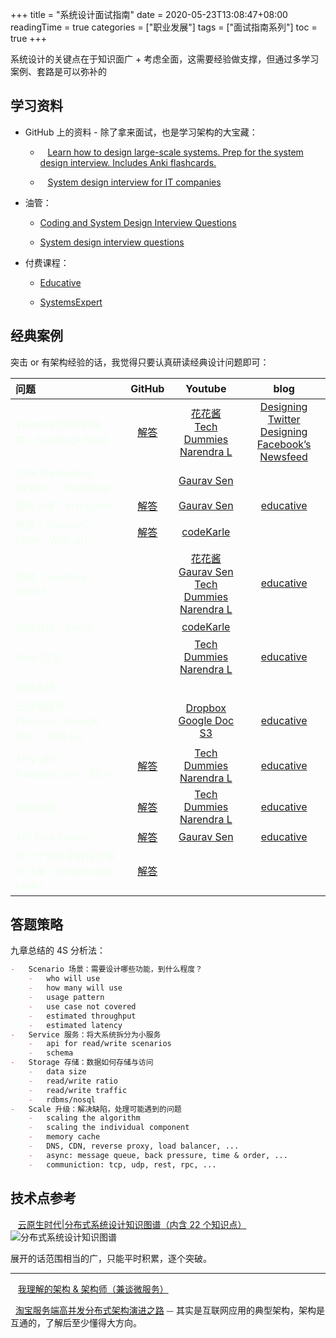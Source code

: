 +++
title = "系统设计面试指南"
date = 2020-05-23T13:08:47+08:00
readingTime = true
categories = ["职业发展"]
tags = ["面试指南系列"]
toc = true
+++

系统设计的关键点在于知识面广 + 考虑全面，这需要经验做支撑，但通过多学习案例、套路是可以弥补的

<!--more-->

## 学习资料

-   GitHub 上的资料 - 除了拿来面试，也是学习架构的大宝藏：

    -   <i class="fas fa-external-link-alt"></i>&nbsp;&nbsp; [Learn how to design large-scale systems. Prep for the system design interview. Includes Anki flashcards.](https://github.com/donnemartin/system-design-primer/blob/master/README-zh-Hans.md)

    -   <i class="fas fa-external-link-alt"></i>&nbsp;&nbsp; [System design interview for IT companies](https://github.com/checkcheckzz/system-design-interview)

-   油管：

    -   [Coding and System Design Interview Questions](https://www.youtube.com/playlist?list=PLA8lYuzFlBqAy6dkZHj5VxUAaqr4vwrka)

    -   [System design interview questions](https://www.youtube.com/playlist?list=PLrmLmBdmIlps7GJJWW9I7N0P0rB0C3eY2)

-   付费课程：

    -   [Educative](https://www.educative.io/path/scalability-system-design)

    -   [SystemsExpert](https://www.algoexpert.io/systems/product)

## 经典案例

突击 or 有架构经验的话，我觉得只要认真研读经典设计问题即可：

| 问题                                                                           |                                         <i class="fas fa-external-link-alt"></i> GitHub                                          |                                                                                                                           <i class="fas fa-external-link-alt"></i> Youtube                                                                                                                            |                                                                                         <i class="fas fa-external-link-alt"></i> blog                                                                                         |
| :----------------------------------------------------------------------------- | :------------------------------------------------------------------------------------------------------------------------------: | :---------------------------------------------------------------------------------------------------------------------------------------------------------------------------------------------------------------------------------------------------------------------------------------------------: | :---------------------------------------------------------------------------------------------------------------------------------------------------------------------------------------------------------------------------: |
| <font color="honeydew">Twitter 时间线和搜索，Facebook feed</font>              |        [解答](https://github.com/donnemartin/system-design-primer/blob/master/solutions/system_design/twitter/README.md)         |                                                        [花花酱](https://www.youtube.com/watch?v=PMCdWr6ejpw&list=PLLuMmzMTgVK4RuSJjXUxjeUt3-vSyA1Or&index=2&t=86s)<br/>[Tech Dummies Narendra L](https://www.youtube.com/watch?v=wYk0xPP_P_8)                                                         | [Designing Twitter](https://www.educative.io/courses/grokking-the-system-design-interview/m2G48X18NDO)<br/>[Designing Facebook’s Newsfeed](https://www.educative.io/courses/grokking-the-system-design-interview/gxpWJ3ZKYwl) |
| <font color="honeydew">Chat Messaging System：WhatsApp</font>                  |                                                                                                                                  |                                                                                                                       [Gaurav Sen](https://www.youtube.com/watch?v=vvhC64hQZMk)                                                                                                                       |                                                                                                                                                                                                                               |
| <font color="honeydew">图片分享：Instagram</font>                              |                    [解答](https://www.educative.io/courses/grokking-the-system-design-interview/m2yDVZnQ8lG)                     |                                                                                                                       [Gaurav Sen](https://www.youtube.com/watch?v=QmX2NPkJTKg)                                                                                                                       |                                                                [educative](https://www.educative.io/courses/grokking-the-system-design-interview/m2yDVZnQ8lG)                                                                 |
| <font color="honeydew">电商：Amazon，eBay，Walmart</font>                      |      [解答](https://github.com/donnemartin/system-design-primer/blob/master/solutions/system_design/scaling_aws/README.md)       |                                                                                                                       [codeKarle](https://www.youtube.com/watch?v=EpASu_1dUdE)                                                                                                                        |                                                                                                                                                                                                                               |
| <font color="honeydew">视频：YouTube，Netflix</font>                           |                                                                                                                                  | [花花酱](https://www.youtube.com/watch?v=mp-OSK6jm1c&list=PLLuMmzMTgVK4RuSJjXUxjeUt3-vSyA1Or&index=3&t=27s)<br/> [Gaurav Sen](https://www.youtube.com/watch?v=vvhC64hQZMk)<br/>[Tech Dummies Narendra L](https://www.youtube.com/watch?v=psQzyFfsUGU&list=PLkQkbY7JNJuBoTemzQfjym0sqbOHt5fnV&index=5) |                                                                [educative](https://www.educative.io/courses/grokking-the-system-design-interview/xV26VjZ7yMl)                                                                 |
| <font color="honeydew">视频会议：Zoom</font>                                   |                                                                                                                                  |                                                                                                                       [codeKarle](https://www.youtube.com/watch?v=G32ThJakeHk)                                                                                                                        |                                                                                                                                                                                                                               |
| <font color="honeydew">Uber 后台</font>                                        |                                                                                                                                  |                                                                                                                [Tech Dummies Narendra L](https://www.youtube.com/watch?v=umWABit-wbk)                                                                                                                 |                                                                [educative](https://www.educative.io/courses/grokking-the-system-design-interview/YQVkjp548NM)                                                                 |
| <font color="honeydew">秒杀系统</font>                                         |                                                                                                                                  |                                                                                                                                                                                                                                                                                                       |                                                                                                                                                                                                                               |
| <font color="honeydew">云存储服务：Dropbox，Google Doc，AWS S3</font>          |                                                                                                                                  |                                                              [Dropbox](https://www.youtube.com/watch?v=U0xTu6E2CT8)<br/>[Google Doc](https://www.youtube.com/watch?v=2auwirNBvGg)<br/>[S3](https://www.youtube.com/watch?v=UmWtcgC96X8)                                                               |                                                                [educative](https://www.educative.io/courses/grokking-the-system-design-interview/m22Gymjp4mG)                                                                 |
| <font color="honeydew">Tiny URL：Pastebin.com，Bit.ly</font>                   | [解答](https://github.com/donnemartin/system-design-primer/blob/master/solutions/system_design/pastebin/README-zh-Hans.md) <br/> |                                                                                                                [Tech Dummies Narendra L](https://www.youtube.com/watch?v=JQDHz72OA3c)                                                                                                                 |                                                 [educative](https://www.educative.io/courses/grokking-the-system-design-interview/m2ygV4E81AR?affiliate_id=5073518643380224)                                                  |
| <font color="honeydew">网页爬虫</font>                                         |      [解答](https://github.com/donnemartin/system-design-primer/blob/master/solutions/system_design/web_crawler/README.md)       |                                                                                                                [Tech Dummies Narendra L](https://www.youtube.com/watch?v=BKZxZwUgL3Y)                                                                                                                 |                                                                [educative](https://www.educative.io/courses/grokking-the-system-design-interview/NE5LpPrWrKv)                                                                 |
| <font color="honeydew">API Rate Limiter</font>                                 |      [解答](https://github.com/donnemartin/system-design-primer/blob/master/solutions/system_design/web_crawler/README.md)       |                                                                                                                       [Gaurav Sen](https://www.youtube.com/watch?v=xrizarXJgC8)                                                                                                                       |                                                                [educative](https://www.educative.io/courses/grokking-the-system-design-interview/3jYKmrVAPGQ)                                                                 |
| <font color="honeydew">为一个交易平台设计限价订单（limited order book）</font> |      [解答](https://javarevisited.blogspot.com/2017/03/2-practical-data-structure-algorithm-interview-questions-java.html)       |                                                                                                                                                                                                                                                                                                       |                                                                                                                                                                                                                               |

## 答题策略

九章总结的 4S 分析法：

```md
-   Scenario 场景：需要设计哪些功能，到什么程度？
    -   who will use
    -   how many will use
    -   usage pattern
    -   use case not covered
    -   estimated throughput
    -   estimated latency
-   Service 服务：将大系统拆分为小服务
    -   api for read/write scenarios
    -   schema
-   Storage 存储：数据如何存储与访问
    -   data size
    -   read/write ratio
    -   read/write traffic
    -   rdbms/nosql
-   Scale 升级：解决缺陷，处理可能遇到的问题
    -   scaling the algorithm
    -   scaling the individual component
    -   memory cache
    -   DNS, CDN, reverse proxy, load balancer, ...
    -   async: message queue, back pressure, time & order, ...
    -   communiction: tcp, udp, rest, rpc, ...
```

## 技术点参考

<i class="fas fa-external-link-alt"></i>&nbsp;&nbsp; [云原生时代|分布式系统设计知识图谱（内含 22 个知识点）](https://yq.aliyun.com/articles/719353)
![分布式系统设计知识图谱](/images/arch/techniques.png)

展开的话范围相当的广，只能平时积累，逐个突破。

---

<i class="fas fa-external-link-alt"></i>&nbsp;&nbsp; [我理解的架构 & 架构师（兼谈微服务）](/posts/arch101)

<i class="fas fa-external-link-alt"></i>&nbsp;&nbsp;[淘宝服务端高并发分布式架构演进之路](/posts/taobao/) ⏤ 其实是互联网应用的典型架构，架构是互通的，了解后至少懂得大方向。
